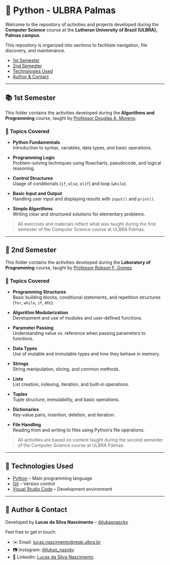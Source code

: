 # 🐍 Python - ULBRA Palmas

Welcome to the repository of activities and projects developed during the **Computer Science** course at the **Lutheran University of Brazil (ULBRA), Palmas campus**.

This repository is organized into sections to facilitate navigation, file discovery, and maintenance.

- [1st Semester](#-1st-semester)
- [2nd Semester](#-2nd-semester)
- [Technologies Used](#-technologies-used)
- [Author & Contact](#-author--contact)

---

## 📚 1st Semester

This folder contains the activities developed during the **Algorithms and Programming** course, taught by [Professor Douglas A. Moreno](http://lattes.cnpq.br/3312128594028941).

### 📌 Topics Covered

- **Python Fundamentals**  
  Introduction to syntax, variables, data types, and basic operations.

- **Programming Logic**  
  Problem-solving techniques using flowcharts, pseudocode, and logical reasoning.

- **Control Structures**  
  Usage of conditionals (`if`, `else`, `elif`) and loop (`while`).

- **Basic Input and Output**  
  Handling user input and displaying results with `input()` and `print()`.

- **Simple Algorithms**  
  Writing clear and structured solutions for elementary problems.

> All exercises and materials reflect what was taught during the first semester of the Computer Science course at ULBRA Palmas.

---

## 📘 2nd Semester

This folder contains the activities developed during the **Laboratory of Programming** course, taught by [Professor Robson F. Gomes](https://buscatextual.cnpq.br/buscatextual/visualizacv.do).

### 📌 Topics Covered

- **Programming Structures**  
  Basic building blocks, conditional statements, and repetition structures (`for`, `while`, `if`, etc).

- **Algorithm Modularization**  
  Development and use of modules and user-defined functions.

- **Parameter Passing**  
  Understanding value vs. reference when passing parameters to functions.

- **Data Types**  
  Use of mutable and immutable types and how they behave in memory.

- **Strings**  
  String manipulation, slicing, and common methods.

- **Lists**  
  List creation, indexing, iteration, and built-in operations.

- **Tuples**  
  Tuple structure, immutability, and basic operations.

- **Dictionaries**  
  Key-value pairs, insertion, deletion, and iteration.

- **File Handling**  
  Reading from and writing to files using Python’s file operations.

> All activities are based on content taught during the second semester of the Computer Science course at ULBRA Palmas.

---

## 🧪 Technologies Used

- [Python](https://www.python.org/) – Main programming language  
- [Git](https://git-scm.com/) – Version control  
- [Visual Studio Code](https://code.visualstudio.com/) – Development environment  

---

## 👤 Author & Contact

Developed by **Lucas da Silva Nascimento** – [@lukasnascky](https://github.com/lukasnascky)  

Feel free to get in touch:

- ✉️ Email: [lucas.nascimento@rede.ulbra.br](mailto:lucas.nascimento@rede.ulbra.br)  
- 📷 Instagram: [@lukas_nascky](https://www.instagram.com/lukas_nascky/)  
- 💼 LinkedIn: [Lucas da Silva Nascimento](https://www.linkedin.com/in/lukasnascky/)
